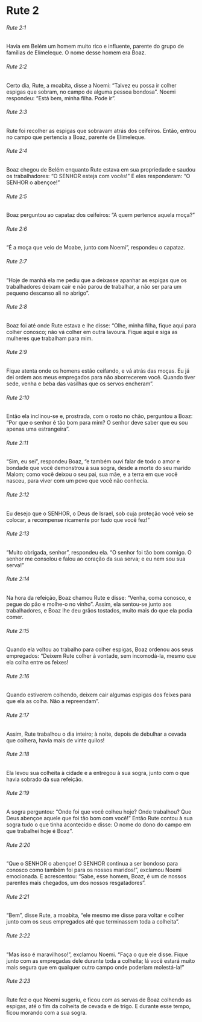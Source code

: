 # Rute 2

###### Rute 2:1

Havia em Belém um homem muito rico e influente, parente do grupo de famílias de Elimeleque. O nome desse homem era Boaz.

###### Rute 2:2

Certo dia, Rute, a moabita, disse a Noemi: “Talvez eu possa ir colher espigas que sobram, no campo de alguma pessoa bondosa”. Noemi respondeu: “Está bem, minha filha. Pode ir”.

###### Rute 2:3

Rute foi recolher as espigas que sobravam atrás dos ceifeiros. Então, entrou no campo que pertencia a Boaz, parente de Elimeleque.

###### Rute 2:4

Boaz chegou de Belém enquanto Rute estava em sua propriedade e saudou os trabalhadores: “O SENHOR esteja com vocês!” E eles responderam: “O SENHOR o abençoe!”

###### Rute 2:5

Boaz perguntou ao capataz dos ceifeiros: “A quem pertence aquela moça?”

###### Rute 2:6

“É a moça que veio de Moabe, junto com Noemi”, respondeu o capataz.

###### Rute 2:7

“Hoje de manhã ela me pediu que a deixasse apanhar as espigas que os trabalhadores deixam cair e não parou de trabalhar, a não ser para um pequeno descanso ali no abrigo”.

###### Rute 2:8

Boaz foi até onde Rute estava e lhe disse: “Olhe, minha filha, fique aqui para colher conosco; não vá colher em outra lavoura. Fique aqui e siga as mulheres que trabalham para mim.

###### Rute 2:9

Fique atenta onde os homens estão ceifando, e vá atrás das moças. Eu já dei ordem aos meus empregados para não aborrecerem você. Quando tiver sede, venha e beba das vasilhas que os servos encheram”.

###### Rute 2:10

Então ela inclinou-se e, prostrada, com o rosto no chão, perguntou a Boaz: “Por que o senhor é tão bom para mim? O senhor deve saber que eu sou apenas uma estrangeira”.

###### Rute 2:11

“Sim, eu sei”, respondeu Boaz, “e também ouvi falar de todo o amor e bondade que você demonstrou à sua sogra, desde a morte do seu marido Malom; como você deixou o seu pai, sua mãe, e a terra em que você nasceu, para viver com um povo que você não conhecia.

###### Rute 2:12

Eu desejo que o SENHOR, o Deus de Israel, sob cuja proteção você veio se colocar, a recompense ricamente por tudo que você fez!”

###### Rute 2:13

“Muito obrigada, senhor”, respondeu ela. “O senhor foi tão bom comigo. O senhor me consolou e falou ao coração da sua serva; e eu nem sou sua serva!”

###### Rute 2:14

Na hora da refeição, Boaz chamou Rute e disse: “Venha, coma conosco, e pegue do pão e molhe-o no vinho”. Assim, ela sentou-se junto aos trabalhadores, e Boaz lhe deu grãos tostados, muito mais do que ela podia comer.

###### Rute 2:15

Quando ela voltou ao trabalho para colher espigas, Boaz ordenou aos seus empregados: “Deixem Rute colher à vontade, sem incomodá-la, mesmo que ela colha entre os feixes!

###### Rute 2:16

Quando estiverem colhendo, deixem cair algumas espigas dos feixes para que ela as colha. Não a repreendam”.

###### Rute 2:17

Assim, Rute trabalhou o dia inteiro; à noite, depois de debulhar a cevada que colhera, havia mais de vinte quilos!

###### Rute 2:18

Ela levou sua colheita à cidade e a entregou à sua sogra, junto com o que havia sobrado da sua refeição.

###### Rute 2:19

A sogra perguntou: “Onde foi que você colheu hoje? Onde trabalhou? Que Deus abençoe aquele que foi tão bom com você!” Então Rute contou à sua sogra tudo o que tinha acontecido e disse: O nome do dono do campo em que trabalhei hoje é Boaz”.

###### Rute 2:20

“Que o SENHOR o abençoe! O SENHOR continua a ser bondoso para conosco como também foi para os nossos maridos!”, exclamou Noemi emocionada. E acrescentou: “Sabe, esse homem, Boaz, é um de nossos parentes mais chegados, um dos nossos resgatadores”.

###### Rute 2:21

“Bem”, disse Rute, a moabita, “ele mesmo me disse para voltar e colher junto com os seus empregados até que terminassem toda a colheita”.

###### Rute 2:22

“Mas isso é maravilhoso!”, exclamou Noemi. “Faça o que ele disse. Fique junto com as empregadas dele durante toda a colheita; lá você estará muito mais segura que em qualquer outro campo onde poderiam molestá-la!”

###### Rute 2:23

Rute fez o que Noemi sugeriu, e ficou com as servas de Boaz colhendo as espigas, até o fim da colheita de cevada e de trigo. E durante esse tempo, ficou morando com a sua sogra.

